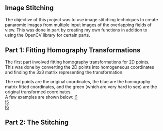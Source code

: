 ## Image Stitching

The objective of this project was to use image stitching techniques to create panaromic images from multiple input images of the overlapping fields of view.
This was done in part by creating my own functions in addition to using the OpenCV library for certain parts.

## Part 1: Fitting Homography Transformations
The first part involved fitting homography transformations for 2D points.  This was done by converting the 2D points into
homogeneous coordinates and finding the 3x3 matrix representing the transformation.

The red points are the original coordinates, the blue are the homography matrix fitted coordinates, and the green 
(which are very hard to see) are the original transformed coordinates.  
A few examples are shown below: 
[!1](case_0.png)  
[!5](case_5.png)  
[!6](case_6.png)  

## Part 2: The Stitching

